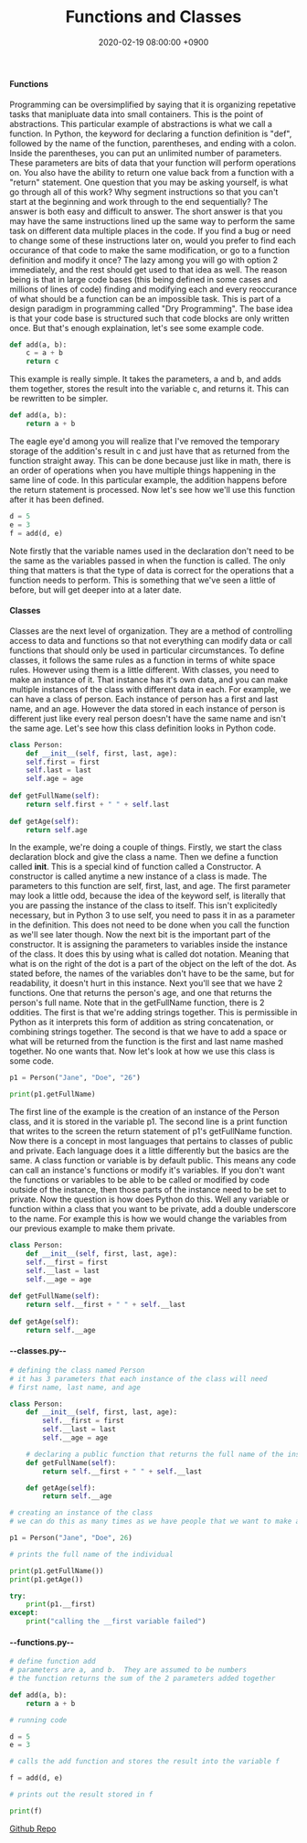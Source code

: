 ﻿---
title: Functions and Classes
date: 2020-02-19 08:00:00 +0900
categories: [ python ]
tags: [  ]
---

#### Functions
Programming can be oversimplified by saying that it is organizing repetative tasks that manipluate data into small containers.  This is the point of abstractions.  This particular example of abstractions is what we call a function.  In Python, the keyword for declaring a function definition is "def", followed by the name of the function, parentheses, and ending with a colon.  Inside the parentheses, you can put an unlimited number of parameters.  These parameters are bits of data that your function will perform operations on.  You also have the ability to return one value back from a function with a "return" statement.  One question that you may be asking yourself, is what go through all of this work?  Why segment instructions so that you can\'t start at the beginning and work through to the end sequentially?  The answer is both easy and difficult to answer.  The short answer is that you may have the same instructions lined up the same way to perform the same task on different data multiple places in the code.  If you find a bug or need to change some of these instructions later on, would you prefer to find each occurance of that code to make the same modification, or go to a function definition and modify it once?  The lazy among you will go with option 2 immediately, and the rest should get used to that idea as well.  The reason being is that in large code bases (this being defined in some cases and millions of lines of code) finding and modifying each and every reoccurance of what should be a function can be an impossible task.  This is part of a design paradigm in programming called "Dry Programming".  The base idea is that your code base is structured such that code blocks are only written once.  But that\'s enough explaination, let\'s see some example code.

```python
def add(a, b):
	c = a + b
	return c
```

This example is really simple.  It takes the parameters, a and b, and adds them together, stores the result into the variable c, and returns it.  This can be rewritten to be simpler.

```python
def add(a, b):
	return a + b
```

The eagle eye\'d among you will realize that I\'ve removed the temporary storage of the addition\'s result in c and just have that as returned from the function straight away.  This can be done because just like in math, there is an order of operations when you have multiple things happening in the same line of code.  In this particular example, the addition happens before the return statement is processed.  Now let\'s see how we\'ll use this function after it has been defined.

```python
d = 5
e = 3
f = add(d, e)
```

Note firstly that the variable names used in the declaration don\'t need to be the same as the variables passed in when the function is called.  The only thing that matters is that the type of data is correct for the operations that a function needs to perform.  This is something that we\'ve seen a little of before, but will get deeper into at a later date.

#### Classes
Classes are the next level of organization.  They are a method of controlling access to data and functions so that not everything can modify data or call functions that should only be used in particular circumstances.  To define classes, it follows the same rules as a function in terms of white space rules.  However using them is a little different.  With classes, you need to make an instance of it.  That instance has it\'s own data, and you can make multiple instances of the class with different data in each.  For example, we can have a class of person.  Each instance of person has a first and last name, and an age.  However the data stored in each instance of person is different just like every real person doesn\'t have the same name and isn\'t the same age.  Let\'s see how this class definition looks in Python code.

```python
class Person:
	def __init__(self, first, last, age):
	self.first = first
	self.last = last
	self.age = age
	
def getFullName(self):
	return self.first + " " + self.last
	
def getAge(self):
	return self.age
```

In the example, we\'re doing a couple of things.  Firstly, we start the class declaration block and give the class a name.  Then we define a function called __init__.  This is a special kind of function called a Constructor.  A constructor is called anytime a new instance of a class is made.  The parameters to this function are self, first, last, and age.  The first parameter may look a little odd, because the idea of the keyword self, is literally that you are passing the instance of the class to itself.  This isn\'t explicitedly necessary, but in Python 3 to use self, you need to pass it in as a parameter in the definition.  This does not need to be done when you call the function as we\'ll see later though.  Now the next bit is the important part of the constructor.  It is assigning the parameters to variables inside the instance of the class.  It does this by using what is called dot notation.  Meaning that what is on the right of the dot is a part of the object on the left of the dot.  As stated before, the names of the variables don\'t have to be the same, but for readability, it doesn\'t hurt in this instance.  Next you\'ll see that we have 2 functions.  One that returns the person\'s age, and one that returns the person\'s full name.  Note that in the getFullName function, there is 2 oddities.  The first is that we\'re adding strings together.  This is permissible in Python as it interprets this form of addition as string concatenation, or combining strings together.  The second is that we have to add a space or what will be returned from the function is the first and last name mashed together.  No one wants that.  Now let\'s look at how we use this class is some code.

```python
p1 = Person("Jane", "Doe", "26")

print(p1.getFullName)
```

The first line of the example is the creation of an instance of the Person class, and it is stored in the variable p1.  The second line is a print function that writes to the screen the return statement of p1\'s getFullName function.  Now there is a concept in most languages that pertains to classes of public and private.  Each language does it a little differently but the basics are the same.  A class function or variable is by default public.  This means any code can call an instance\'s functions or modify it\'s variables.  If you don\'t want the functions or variables to be able to be called or modified by code outside of the instance, then those parts of the instance need to be set to private.  Now the question is how does Python do this.  Well any variable or function within a class that you want to be private, add a double underscore to the name.  For example this is how we would change the variables from our previous example to make them private.

```python
class Person:
	def __init__(self, first, last, age):
	self.__first = first
	self.__last = last
	self.__age = age
	
def getFullName(self):
	return self.__first + " " + self.__last
	
def getAge(self):
	return self.__age
```
	
#### --classes.py--
```python
# defining the class named Person
# it has 3 parameters that each instance of the class will need
# first name, last name, and age

class Person:
    def __init__(self, first, last, age):
        self.__first = first
        self.__last = last
        self.__age = age

    # declaring a public function that returns the full name of the instance of the class
    def getFullName(self):
        return self.__first + " " + self.__last

    def getAge(self):
        return self.__age

# creating an instance of the class
# we can do this as many times as we have people that we want to make a class instance for

p1 = Person("Jane", "Doe", 26)

# prints the full name of the individual

print(p1.getFullName())
print(p1.getAge())

try:
    print(p1.__first)
except:
    print("calling the __first variable failed")
```

#### --functions.py--
```python
# define function add
# parameters are a, and b.  They are assumed to be numbers
# the function returns the sum of the 2 parameters added together

def add(a, b):
    return a + b

# running code

d = 5
e = 3

# calls the add function and stores the result into the variable f

f = add(d, e)

# prints out the result stored in f

print(f)
```

	
[Github Repo](https://github.com/besmith43/Py_FunctionsAndClasses)




